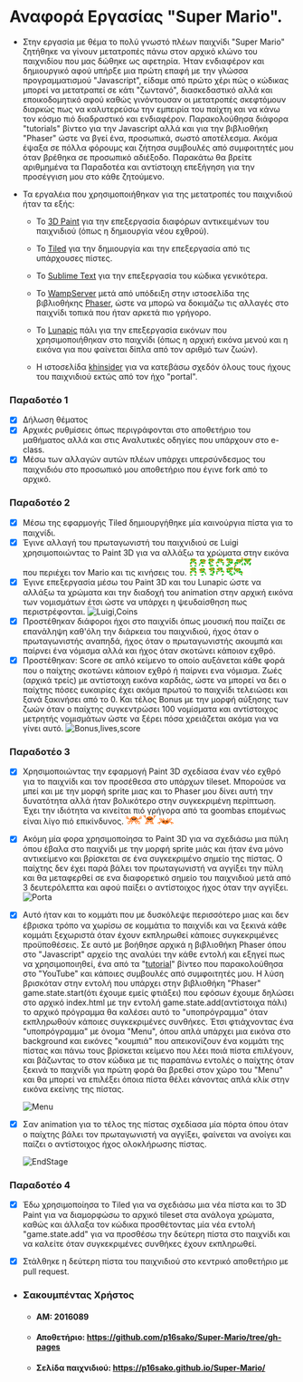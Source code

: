 # Αναφορά Εργασίας "Super Mario".

* Στην εργασία με θέμα το πολύ γνωστό πλέων παιχνίδι "Super Mario" ζητήθηκε να γίνουν μετατροπές πάνω στον αρχικό κλώνο του
παιχνιδίου που μας δώθηκε ως αφετηρία. Ήταν ενδιαφέρον και δημιουργικό αφού υπήρξε μια πρώτη επαφή με την γλώσσα προγραμματισμού "Javascript", είδαμε από πρώτο χέρι πώς ο κώδικας μπορεί να μετατραπεί σε κάτι "ζωντανό", διασκεδαστικό αλλά και εποικοδομητικό αφού καθώς γινόντουσαν οι μετατροπές σκεφτόμουν διαρκώς πως να καλυτερεύσω την εμπειρία του παίχτη και να κάνω τον κόσμο πιό διαδραστικό και ενδιαφέρον. Παρακολούθησα διάφορα "tutorials" βίντεο για την Javascript αλλά και για την βιβλιοθήκη "Phaser" ώστε να βγεί ένα, προσωπικά, σωστό αποτέλεσμα. Ακόμα έψαξα σε πόλλα φόρουμς και ζήτησα συμβουλές από συμφοιτητές μου όταν βρέθηκα σε προσωπικό αδιέξοδο. Παρακάτω θα βρείτε αριθμημένα τα Παραδοτέα και αντίστοιχη επεξήγηση για την προσέγγιση μου στο κάθε ζητούμενο. 

* Τα εργαλέια που χρησιμοποιήθηκαν για της μετατροπές του παιχνιδιού ήταν τα εξής:

  - To [3D Paint](https://www.microsoft.com/en-us/windows/3d-in-windows-10) για την επεξεργασία διαφόρων αντικειμένων του παιχνιδιού (όπως η δημιουργία νέου εχθρού).
  
  - Το [Tiled](http://www.mapeditor.org) για την δημιουργία και την επεξεργασία από τις υπάρχουσες πίστες.
  
  - Το [Sublime Text](https://www.sublimetext.com) για την επεξεργασία του κώδικα γενικότερα.
  
  - Το [WampServer](http://www.wampserver.com/en/) μετά από υπόδειξη στην ιστοσελίδα της βιβλιοθήκης [Phaser](https://phaser.io/tutorials/getting-started/part2), ώστε να μπορώ να δοκιμάζω τις αλλαγές στο παιχνίδι τοπικά που ήταν αρκετά πιο γρήγορο.
  
  - Το [Lunapic](https://www140.lunapic.com/editor/) πάλι για την επεξεργασία εικόνων που χρησιμοποιήθηκαν στο παιχνίδι (όπως η αρχική εικόνα μενού και η εικόνα για που φαίνεται δίπλα από τον αριθμό των ζωών).
  
  - Η ιστοσελίδα [khinsider](https://downloads.khinsider.com/game-soundtracks/album/super-mario-bros) για να κατεβάσω σχεδόν όλους τους ήχους του παιχνιδιού εκτώς από τον ήχο "portal".
  
### Παραδοτέο 1

- [x] Δήλωση θέματος
- [x] Αρχικές ρυθμίσεις όπως περιγράφονται στο αποθετήριο του μαθήματος αλλά και στις Αναλυτικές οδηγίες που υπάρχουν στο e-class.
- [x] Μέσω των αλλαγών αυτών πλέων υπάρχει υπερσύνδεσμος του παιχνιδιόυ στο προσωπικό μου αποθετήριο που έγινε fork από το αρχικό.

### Παραδοτέο 2

- [x] Μέσω της εφαρμογής Tiled δημιουργήθηκε μία καινούργια πίστα για το παιχνίδι.
- [x] Έγινε αλλαγή του πρωταγωνιστή του παιχνιδιού σε Luigi χρησιμοποιώντας το Paint 3D για να αλλάξω τα χρώματα στην εικόνα που περιέχει τον Mario και τις κινήσεις του.
  ![Luigi](https://github.com/p16sako/Super-Mario/blob/gh-pages/assets/mario.png)
- [x] Έγινε επεξεργασία μέσω του Paint 3D και του Lunapic ώστε να αλλάξω τα χρώματα και την διαδοχή του animation στην αρχική εικόνα των νομισμάτων έτσι ώστε να υπάρχει η ψευδαίσθηση πως περιστρέφονται.
  ![Luigi,Coins](https://github.com/p16sako/hci/blob/2016089/projects/2016089/Luigi%2CCoins.gif)
- [x] Προστέθηκαν διάφοροι ήχοι στο παιχνίδι όπως μουσική που παίζει σε επανάληψη καθ'όλη την διάρκεια του παιχνιδιού, ήχος όταν ο πρωταγωνιστής αναπηδά, ήχος όταν ο πρωταγωνιστής ακουμπά και παίρνει ένα νόμισμα αλλά και ήχος όταν σκοτώνει κάποιον εχθρό.
- [x] Προστέθηκαν: Score σε απλό κείμενο το οποίο αυξάνεται κάθε φορά που ο παίχτης σκοτώνει κάποιον εχθρό ή παίρνει ενα νόμισμα. Ζωές (αρχικά τρείς) με αντίστοιχη εικόνα καρδιάς, ώστε να μπορεί να δει ο παίχτης πόσες ευκαιρίες έχει ακόμα πρωτού το παιχνίδι τελειώσει και ξανά ξακινήσει από το 0. Και τέλος Bonus με την μορφή αύξησης των ζωών όταν ο παίχτης συγκεντρώσει 100 νομίσματα και αντίστοιχος μετρητής νομισμάτων ώστε να ξέρει πόσα χρειάζεται ακόμα για να γίνει αυτό.
  ![Bonus,lives,score](https://github.com/p16sako/hci/blob/2016089/projects/2016089/Lives-bonus.gif)

### Παραδοτέο 3

- [x] Χρησιμοποιώντας την εφαρμογή Paint 3D σχεδίασα έναν νέο εχθρό για το παιχνίδι και τον προσέθεσα στο υπάρχων tileset. Μπορούσε να μπεί και με την μορφή sprite μιας και το Phaser μου δίνει αυτή την δυνατότητα αλλά ήταν βολικότερο στην συγκεκριμένη περίπτωση. Έχει την ιδιότητα να κινείται πιό γρήγορα από τα goombas επομένως είναι λίγο πιό επικίνδυνος.
  ![crab](https://github.com/p16sako/Super-Mario/blob/gh-pages/assets/crab.png)
- [x] Ακόμη μία φορα χρησιμοποίησα το Paint 3D για να σχεδιάσω μια πύλη όπου έβαλα στο παιχνίδι με την μορφή sprite μιάς και ήταν ένα μόνο αντικείμενο και βρίσκεται σε ένα συγκεκριμένο σημείο της πίστας. Ο παίχτης δεν έχει παρά βάλει τον πρωταγωνιστή να αγγίξει την πύλη και θα μεταφερθεί σε ενα διαφορετικό σημείο του παιχνιδιού μετά από 3 δευτερόλεπτα και αφού παίξει ο αντίστοιχος ήχος όταν την αγγίξει.
  ![Porta](https://github.com/p16sako/hci/blob/2016089/projects/2016089/Portal.gif)
- [x] Αυτό ήταν και το κομμάτι που με δυσκόλεψε περισσότερο μιας και δεν έβρισκα τρόπο να χωρίσω σε κομμάτια το παιχνίδι και να ξεκινά κάθε κομμάτι ξεχωριστά όταν έχουν εκπληρωθεί κάποιες συγκεκριμένες προϋποθέσεις. Σε αυτό με βοήθησε αρχικά η βιβλιοθήκη Phaser όπου στο "Javascript" αρχείο της αναλύει την κάθε εντολή και εξηγεί πως να χρησιμοποιηθεί, ένα από τα "[tutorial](https://www.youtube.com/watch?v=2JWbytEGjhM&list=PL9iYZZWgVwsfNdldSzmYev0tbVKjeov6w)" βίντεο που παρακολούθησα στο "YouTube" και κάποιες συμβουλές από συμφοιτητές μου. Η λύση βρισκόταν στην εντολή που υπάρχει στην βιβλιοθήκη "Phaser" game.state.start(ότι έχουμε εμείς φτιάξει) που εφόσων έχουμε δηλώσει στο αρχικό index.html με την εντολή game.state.add(αντίστοιχα πάλι) το αρχικό πρόγραμμα θα καλέσει αυτό το "υποπρόγραμμα" όταν εκπληρωθούν κάποιες συγκεκριμένες συνθήκες. Έτσι φτιάχνοντας ένα "υποπρόγραμμα" με όνομα "Menu", όπου απλά υπάρχει μια εικόνα στο background και εικόνες "κουμπιά" που απεικονίζουν ένα κομμάτι της πίστας και πάνω τους βρίσκεται κείμενο που λέει ποιά πίστα επιλέγουν, και βάζωντας το στον κώδικα με τις παραπάνω εντολές ο παίχτης όταν ξεκινά το παιχνίδι για πρώτη φορά θα βρεθεί στον χώρο του "Menu" και θα μπορεί να επιλέξει όποια πίστα θέλει κάνοντας απλά κλίκ στην εικόνα εκείνης της πίστας.

  ![Menu](https://github.com/p16sako/hci/blob/2016089/projects/2016089/Menu.gif)
- [x] Σαν animation για το τέλος της πίστας σχεδίασα μία πόρτα όπου όταν ο παίχτης βάλει τον πρωταγωνιστή να αγγίξει, φαίνεται να ανοίγει και παίζει ο αντίστοιχος ήχος ολοκλήρωσης πίστας.

  ![EndStage](https://github.com/p16sako/hci/blob/2016089/projects/2016089/EndStage.gif)
  
### Παραδοτέο 4

  - [x] Έδω χρησιμοποίησα το Tiled για να σχεδιάσω μια νέα πίστα και το 3D Paint για να διαμορφώσω το αρχικό tileset στα ανάλογα χρώματα, καθώς και άλλαξα τον κώδικα προσθέτοντας μία νέα εντολή "game.state.add" για να προσθέσω την δεύτερη πίστα στο παιχνίδι και να καλείτε όταν συγκεκριμένες συνθήκες έχουν εκπληρωθεί.
  
 - [x] Στάλθηκε η δεύτερη πίστα του παιχνιδιού στο κεντρικό αποθετήριο με pull request.

* ### Σακουμπέντας Χρήστος
  - #### ΑΜ: 2016089
  - #### Αποθετήριο: https://github.com/p16sako/Super-Mario/tree/gh-pages
  - #### Σελίδα παιχνιδιού: https://p16sako.github.io/Super-Mario/
